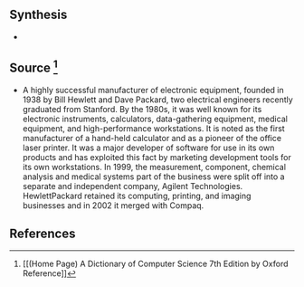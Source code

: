 ## Synthesis
- 
## Source [^1]
- A highly successful manufacturer of electronic equipment, founded in 1938 by Bill Hewlett and Dave Packard, two electrical engineers recently graduated from Stanford. By the 1980s, it was well known for its electronic instruments, calculators, data-gathering equipment, medical equipment, and high-performance workstations. It is noted as the first manufacturer of a hand-held calculator and as a pioneer of the office laser printer. It was a major developer of software for use in its own products and has exploited this fact by marketing development tools for its own workstations. In 1999, the measurement, component, chemical analysis and medical systems part of the business were split off into a separate and independent company, Agilent Technologies. HewlettPackard retained its computing, printing, and imaging businesses and in 2002 it merged with Compaq.
## References

[^1]: [[(Home Page) A Dictionary of Computer Science 7th Edition by Oxford Reference]]